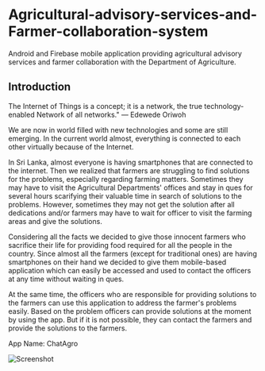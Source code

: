 # Agricultural-advisory-services-and-Farmer-collaboration-system
Android and Firebase mobile application providing agricultural advisory services and farmer collaboration with the Department of Agriculture.
<h2>Introduction</h2>
<p>The Internet of Things is a concept; it is a network, the true technology-enabled Network of all networks." — Edewede Oriwoh<p>

<p>We are now in world filled with new technologies and some are still emerging. In the current world almost, everything is connected to each other virtually because of the Internet.<p>
<p>
In Sri Lanka, almost everyone is having smartphones that are connected to the internet. Then we realized that farmers are struggling to find solutions for the problems, especially regarding farming matters. Sometimes they may have to visit the Agricultural Departments' offices and stay in ques for several hours scarifying their valuable time in search of solutions to the problems. However, sometimes they may not get the solution after all dedications and/or farmers may have to wait for officer to visit the farming areas and give the solutions.
<p>
<p>  
Considering all the facts we decided to give those innocent farmers who sacrifice their life for providing food required for all the people in the country. Since almost all the farmers (except for traditional ones) are having smartphones on their hand we decided to give them mobile-based application which can easily be accessed and used to contact the officers at any time without waiting in ques.<p>

<p>At the same time, the officers who are responsible for providing solutions to the farmers can use this application to address the farmer's problems easily. Based on the problem officers can provide solutions at the moment by using the app. But if it is not possible, they can contact the farmers and provide the solutions to the farmers.
<p>
<p>  
App Name:
ChatAgro 
<p>
  <img src="Screenshot/poster.png"  alt="Screenshot"/>
